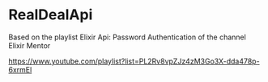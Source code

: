 # RealDealApi

Based on the playlist Elixir Api: Password Authentication of the channel Elixir Mentor

https://www.youtube.com/playlist?list=PL2Rv8vpZJz4zM3Go3X-dda478p-6xrmEl

